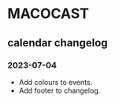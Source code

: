 # MACOCAST

## calendar changelog

### 2023-07-04
- Add colours to events.
- Add footer to changelog.
